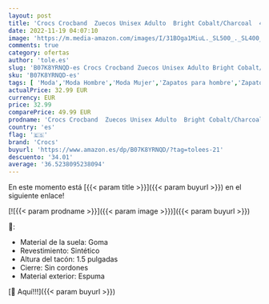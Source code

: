 ```yaml
---
layout: post
title: 'Crocs Crocband  Zuecos Unisex Adulto  Bright Cobalt/Charcoal  41/42 EU'
date: 2022-11-19 04:07:10
image: 'https://m.media-amazon.com/images/I/31BOga1MiuL._SL500_._SL400_.jpg'
comments: true
category: ofertas
author: 'tole.es'
slug: 'B07K8YRNQD-es Crocs Crocband Zuecos Unisex Adulto Bright Cobalt/Charcoal...'
sku: 'B07K8YRNQD-es'
tags: [ 'Moda','Moda Hombre','Moda Mujer','Zapatos para hombre','Zapatos para mujer','Zuecos y mules de mujer','Zuecos y mules para hombre','crocs','zuecos','🇪🇸', ]
actualPrice: 32.99 EUR
currency: EUR
price: 32.99
comparePrice: 49.99 EUR
prodname: 'Crocs Crocband  Zuecos Unisex Adulto  Bright Cobalt/Charcoal  41/42 EU'
country: 'es'
flag: '🇪🇸'
brand: 'Crocs'
buyurl: 'https://www.amazon.es/dp/B07K8YRNQD/?tag=tolees-21'
descuento: '34.01'
average: '36.5238095238094'
---
```


En este momento está [{{< param title >}}]({{< param buyurl >}}) en el siguiente enlace!

[![{{< param prodname >}}]({{< param image >}})]({{< param buyurl >}})

🔎:

- Material de la suela: Goma
- Revestimiento: Sintético
- Altura del tacón: 1.5 pulgadas
- Cierre: Sin cordones
- Material exterior: Espuma

[🛒 Aquí!!!]({{< param buyurl >}})
